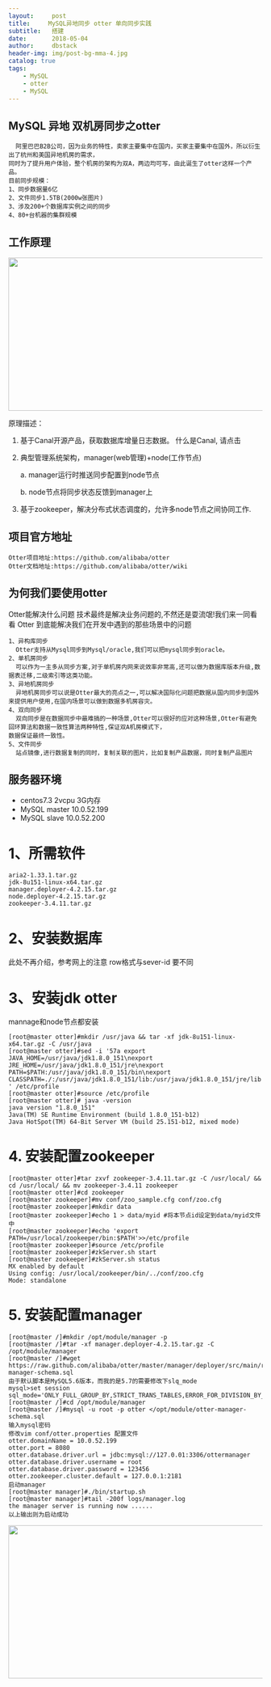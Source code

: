 ```yaml
---
layout:     post
title:     MySQL异地同步 otter 单向同步实践
subtitle:   搭建
date:       2018-05-04
author:     dbstack
header-img: img/post-bg-mma-4.jpg
catalog: true
tags:
    - MySQL
    - otter
    - MySQL
---
```

## MySQL 异地  双机房同步之otter
````
  阿里巴巴B2B公司，因为业务的特性，卖家主要集中在国内，买家主要集中在国外，所以衍生出了杭州和美国异地机房的需求，
同时为了提升用户体验，整个机房的架构为双A，两边均可写，由此诞生了otter这样一个产品。
目前同步规模：
1、同步数据量6亿
2、文件同步1.5TB(2000w张图片)
3、涉及200+个数据库实例之间的同步
4、80+台机器的集群规模
````

## 工作原理
<p><img width="750" src="https://camo.githubusercontent.com/2988fbbc7ddfe94ed027cd71720b1ffa5912a635/687474703a2f2f646c322e69746579652e636f6d2f75706c6f61642f6174746163686d656e742f303038382f313138392f64343230636131342d326438302d336435352d383038312d6239303833363036613830312e6a7067" height="303" alt=""></p>

原理描述：

1. 基于Canal开源产品，获取数据库增量日志数据。 什么是Canal, 请点击

2. 典型管理系统架构，manager(web管理)+node(工作节点)

    a. manager运行时推送同步配置到node节点

    b. node节点将同步状态反馈到manager上

3. 基于zookeeper，解决分布式状态调度的，允许多node节点之间协同工作.
## 项目官方地址
````
Otter项目地址:https://github.com/alibaba/otter
Otter文档地址:https://github.com/alibaba/otter/wiki
````
## 为何我们要使用otter
Otter能解决什么问题
技术最终是解决业务问题的,不然还是耍流氓!我们来一同看看 Otter 到底能解决我们在开发中遇到的那些场景中的问题
````
1、异构库同步
  Otter支持从Mysql同步到Mysql/oracle,我们可以把mysql同步到oracle。
2、单机房同步
  可以作为一主多从同步方案,对于单机房内网来说效率非常高,还可以做为数据库版本升级,数据表迁移,二级索引等这类功能。
3、异地机房同步
  异地机房同步可以说是Otter最大的亮点之一,可以解决国际化问题把数据从国内同步到国外来提供用户使用,在国内场景可以做到数据多机房容灾。
4、双向同步
  双向同步是在数据同步中最难搞的一种场景,Otter可以很好的应对这种场景,Otter有避免回环算法和数据一致性算法两种特性,保证双A机房模式下，
数据保证最终一致性。
5、文件同步
  站点镜像,进行数据复制的同时，复制关联的图片，比如复制产品数据，同时复制产品图片
````
## 服务器环境
- centos7.3 2vcpu 3G内存
- MySQL master 10.0.52.199
- MySQL slave  10.0.52.200
# 1、所需软件
````
aria2-1.33.1.tar.gz
jdk-8u151-linux-x64.tar.gz
manager.deployer-4.2.15.tar.gz
node.deployer-4.2.15.tar.gz
zookeeper-3.4.11.tar.gz
````
# 2、安装数据库
此处不再介绍，参考网上的注意 row格式与sever-id 要不同
# 3、安装jdk otter 
mannage和node节点都安装
````
[root@master otter]#mkdir /usr/java && tar -xf jdk-8u151-linux-x64.tar.gz -C /usr/java
[root@master otter]#sed -i '57a export JAVA_HOME=/usr/java/jdk1.8.0_151\nexport JRE_HOME=/usr/java/jdk1.8.0_151/jre\nexport PATH=$PATH:/usr/java/jdk1.8.0_151/bin\nexport CLASSPATH=./:/usr/java/jdk1.8.0_151/lib:/usr/java/jdk1.8.0_151/jre/lib ' /etc/profile
[root@master otter]#source /etc/profile
[root@master otter]# java -version
java version "1.8.0_151"
Java(TM) SE Runtime Environment (build 1.8.0_151-b12)
Java HotSpot(TM) 64-Bit Server VM (build 25.151-b12, mixed mode)
````
# 4. 安装配置zookeeper
````
[root@master otter]#tar zxvf zookeeper-3.4.11.tar.gz -C /usr/local/ && cd /usr/local/ && mv zookeeper-3.4.11 zookeeper
[root@master otter]#cd zookeeper
[root@master zookeeper]#mv conf/zoo_sample.cfg conf/zoo.cfg
[root@master zookeeper]#mkdir data
[root@master zookeeper]#echo 1 > data/myid #将本节点id设定到data/myid文件中
[root@master zookeeper]#echo 'export PATH=/usr/local/zookeeper/bin:$PATH'>>/etc/profile
[root@master zookeeper]#source /etc/profile
[root@master zookeeper]#zkServer.sh start
[root@master zookeeper]#zkServer.sh status
MX enabled by default
Using config: /usr/local/zookeeper/bin/../conf/zoo.cfg
Mode: standalone
````
# 5. 安装配置manager
````
[root@master /]#mkdir /opt/module/manager -p
[root@master /]#tar -xf manager.deployer-4.2.15.tar.gz -C /opt/module/manager
[root@master /]#wget https://raw.github.com/alibaba/otter/master/manager/deployer/src/main/resources/sql/otter-manager-schema.sql 
由于默认脚本是MySQL5.6版本，而我的是5.7的需要修改下slq_mode
mysql>set session sql_mode='ONLY_FULL_GROUP_BY,STRICT_TRANS_TABLES,ERROR_FOR_DIVISION_BY_ZERO,NO_AUTO_CREATE_USER,NO_ENGINE_SUBSTITUTION';
[root@master /]#cd /opt/module/manager
[root@master /]#mysql -u root -p otter </opt/module/otter-manager-schema.sql
输入mysql密码
修改vim conf/otter.properties 配置文件
otter.domainName = 10.0.52.199   
otter.port = 8080
otter.database.driver.url = jdbc:mysql://127.0.01:3306/ottermanager
otter.database.driver.username = root
otter.database.driver.password = 123456
otter.zookeeper.cluster.default = 127.0.0.1:2181
启动manager
[root@master manager]#./bin/startup.sh
[root@master manager]#tail -200f logs/manager.log 
the manager server is running now ......
以上输出则为启动成功
````
<p><img width="848" src="http://m.qpic.cn/psb?/V11X5VDt1oNNek/pSdeRN*y05s7Vvt2K3vmwiprXVbCuEgpz6myIK*nBNY!/b/dEABAAAAAAAA&bo=2wSbAQAAAAADB2c!&rf=viewer_4" height="303" alt=""></p>
